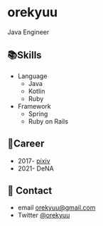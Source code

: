 # orekyuu
Java Engineer

## 📚Skills
- Language
  - Java
  - Kotlin
  - Ruby
- Framework
  - Spring
  - Ruby on Rails

## 🧳Career
- 2017- [pixiv](https://www.pixiv.co.jp/)
- 2021- DeNA

## 📧 Contact
- email orekyuu@gmail.com
- Twitter [@orekyuu](https://twitter.com/orekyuu)
